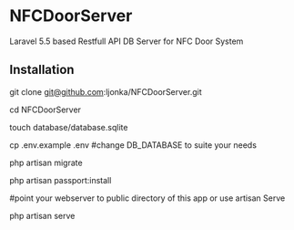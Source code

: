# NFCDoorServer
Laravel 5.5 based Restfull API DB Server for NFC Door System

## Installation

 git clone git@github.com:ljonka/NFCDoorServer.git

 cd NFCDoorServer

 touch database/database.sqlite

 cp .env.example .env #change DB_DATABASE to suite your needs

 php artisan migrate

 php artisan passport:install

 #point your webserver to public directory of this app or use artisan Serve

 php artisan serve
 
